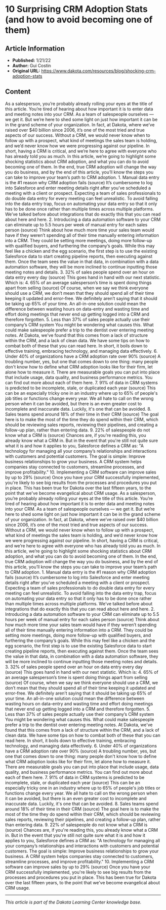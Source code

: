 # 10 Surprising CRM Adoption Stats (and how to avoid becoming one of them)

## Article Information
- **Published:** 1/21/22
- **Author:** Gui Costin
- **Original URL:** https://www.dakota.com/resources/blog/shocking-crm-adoption-stats

## Content

As a salesperson, you’re probably already rolling your eyes at the title of this article. You’re tired of hearing about how important it is to enter data and meeting notes into your CRM. As a team of salespeople ourselves — we get it. But we’re here to shed some light on just how important it can be in the grand scheme of your organization. In fact, at Dakota, where we’ve raised over $40 billion since 2006, it’s one of the most tried and true aspects of our success. Without a CRM, we would never know when to follow up with a prospect, what kind of meetings the sales team is holding, and we’d never know how we were progressing against our pipeline. In short, having a CRM is critical, and we’re here to agree with everyone who has already told you as much. In this article, we’re going to highlight some shocking statistics about CRM adoption, and what you can do to avoid becoming one of them. In the end, true CRM adoption will change the way you do business, and by the end of this article, you’ll know the steps you can take to improve your team’s path to CRM adoption. 1. Manual data entry is the #1 reason why CRM adoption fails (source) It’s cumbersome to log into Salesforce and enter meeting details right after you’ve scheduled a meeting with a client or prospect. Expecting a team of sales professionals to do double data entry for every meeting can feel unrealistic. To avoid falling into the data entry trap, focus on automating your data entry so that it only has to be done once rather than multiple times across multiple platforms. We’ve talked before about integrations that do exactly this that you can read about here and here. 2. Introducing a data automation software to your CRM can eliminate up to 5.5 hours per week of manual entry for each sales person (source) Think about how much more time your sales team would have if they weren’t spending all of their time manually entering information into a CRM. They could be setting more meetings, doing more follow-up with qualified buyers, and furthering the company’s goals. While this may feel like a chicken and the egg scenario, the first step is to use the existing Salesforce data to start creating pipeline reports, then executing against them. Once the team sees the value in that data, in combination with a data automation software, they will be more inclined to continue inputting those meeting notes and details. 3. 32% of sales people spend over an hour on data entry every day (source) This goes hand in hand with our next statistic. Which is: 4. 65% of an average salesperson’s time is spent doing things apart from selling (source) Of course, when we say we think everyone should use a CRM, we don’t mean that they should spend all of their time keeping it updated and error-free. We definitely aren’t saying that it should be taking up 65% of your time. An all-in-one solution could mean the difference between wasting hours on data-entry and wasting time and effort doing meetings that never end up getting logged into a CRM and therefore forgotten. 5. Less than 37% of sales people actually use their company’s CRM system You might be wondering what causes this. What could make salespeople prefer a trip to the dentist over entering meeting notes. At Dakota, we've found that this comes from a lack of structure within the CRM, and a lack of clean data. We have some tips on how to combat both of these that you can read here. In short, it boils down to effective training, embracing technology, and managing data effectively. 6. Under 40% of organizations have a CRM adoption rate over 90% (source) A troubling number, yes, but one that comes down to one thing: many people don't know how to define what CRM adoption looks like for their firm, let alone how to measure it. There are measurable goals you can put into place that include usage, data quality, and business performance metrics. You can find out more about each of them here. 7. 91% of data in CRM systems is predicted to be incomplete, stale, or duplicated each year (source) This can be an especially tricky one in an industry where up to 65% of people's job titles or functions change every year. We all hate to call on the wrong person when it can be avoided, but there is an even greater cost to incomplete and inaccurate data. Luckily, it's one that can be avoided. 8. Sales teams spend around 18% of their time in their CRM (source) The goal here is to make the most of the time they do spend within their CRM, which should be reviewing sales reports, reviewing their pipelines, and creating a follow-up plan, rather than entering data. 9. 22% of salespeople do not know what a CRM is (source) Chances are, if you're reading this, you already know what a CRM in. But in the event that you're still not quite sure what it is and how it applies to you, Salesforce defines a CRM as: "A technology for managing all your company’s relationships and interactions with customers and potential customers. The goal is simple: Improve business relationships to grow your business. A CRM system helps companies stay connected to customers, streamline processes, and improve profitability." 10. Implementing a CRM software can improve sales by up to 29% (source) Once you have your CRM successfully implemented, you're likely to see big results from the processes and procedures you put in place. This has been true for Dakota over the last fifteen years, to the point that we've become evangelical about CRM usage. As a salesperson, you’re probably already rolling your eyes at the title of this article. You’re tired of hearing about how important it is to enter data and meeting notes into your CRM. As a team of salespeople ourselves — we get it. But we’re here to shed some light on just how important it can be in the grand scheme of your organization. In fact, at Dakota, where we’ve raised over $40 billion since 2006, it’s one of the most tried and true aspects of our success. Without a CRM, we would never know when to follow up with a prospect, what kind of meetings the sales team is holding, and we’d never know how we were progressing against our pipeline. In short, having a CRM is critical, and we’re here to agree with everyone who has already told you as much. In this article, we’re going to highlight some shocking statistics about CRM adoption, and what you can do to avoid becoming one of them. In the end, true CRM adoption will change the way you do business, and by the end of this article, you’ll know the steps you can take to improve your team’s path to CRM adoption. 1. Manual data entry is the #1 reason why CRM adoption fails (source) It’s cumbersome to log into Salesforce and enter meeting details right after you’ve scheduled a meeting with a client or prospect. Expecting a team of sales professionals to do double data entry for every meeting can feel unrealistic. To avoid falling into the data entry trap, focus on automating your data entry so that it only has to be done once rather than multiple times across multiple platforms. We’ve talked before about integrations that do exactly this that you can read about here and here. 2. Introducing a data automation software to your CRM can eliminate up to 5.5 hours per week of manual entry for each sales person (source) Think about how much more time your sales team would have if they weren’t spending all of their time manually entering information into a CRM. They could be setting more meetings, doing more follow-up with qualified buyers, and furthering the company’s goals. While this may feel like a chicken and the egg scenario, the first step is to use the existing Salesforce data to start creating pipeline reports, then executing against them. Once the team sees the value in that data, in combination with a data automation software, they will be more inclined to continue inputting those meeting notes and details. 3. 32% of sales people spend over an hour on data entry every day (source) This goes hand in hand with our next statistic. Which is: 4. 65% of an average salesperson’s time is spent doing things apart from selling (source) Of course, when we say we think everyone should use a CRM, we don’t mean that they should spend all of their time keeping it updated and error-free. We definitely aren’t saying that it should be taking up 65% of your time. An all-in-one solution could mean the difference between wasting hours on data-entry and wasting time and effort doing meetings that never end up getting logged into a CRM and therefore forgotten. 5. Less than 37% of sales people actually use their company’s CRM system You might be wondering what causes this. What could make salespeople prefer a trip to the dentist over entering meeting notes. At Dakota, we've found that this comes from a lack of structure within the CRM, and a lack of clean data. We have some tips on how to combat both of these that you can read here. In short, it boils down to effective training, embracing technology, and managing data effectively. 6. Under 40% of organizations have a CRM adoption rate over 90% (source) A troubling number, yes, but one that comes down to one thing: many people don't know how to define what CRM adoption looks like for their firm, let alone how to measure it. There are measurable goals you can put into place that include usage, data quality, and business performance metrics. You can find out more about each of them here. 7. 91% of data in CRM systems is predicted to be incomplete, stale, or duplicated each year (source) This can be an especially tricky one in an industry where up to 65% of people's job titles or functions change every year. We all hate to call on the wrong person when it can be avoided, but there is an even greater cost to incomplete and inaccurate data. Luckily, it's one that can be avoided. 8. Sales teams spend around 18% of their time in their CRM (source) The goal here is to make the most of the time they do spend within their CRM, which should be reviewing sales reports, reviewing their pipelines, and creating a follow-up plan, rather than entering data. 9. 22% of salespeople do not know what a CRM is (source) Chances are, if you're reading this, you already know what a CRM in. But in the event that you're still not quite sure what it is and how it applies to you, Salesforce defines a CRM as: "A technology for managing all your company’s relationships and interactions with customers and potential customers. The goal is simple: Improve business relationships to grow your business. A CRM system helps companies stay connected to customers, streamline processes, and improve profitability." 10. Implementing a CRM software can improve sales by up to 29% (source) Once you have your CRM successfully implemented, you're likely to see big results from the processes and procedures you put in place. This has been true for Dakota over the last fifteen years, to the point that we've become evangelical about CRM usage.

---

*This article is part of the Dakota Learning Center knowledge base.*